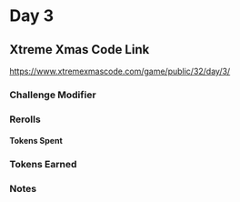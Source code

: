 # Day 3

## Xtreme Xmas Code Link

https://www.xtremexmascode.com/game/public/32/day/3/

### Challenge Modifier

### Rerolls

#### Tokens Spent

### Tokens Earned

### Notes

